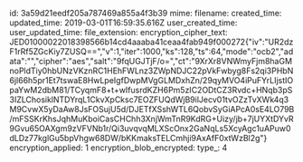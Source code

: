 id: 3a59d21eedf205a787469a855a4f3b39
mime: 
filename: 
created_time: 
updated_time: 2019-03-01T16:59:35.616Z
user_created_time: 
user_updated_time: 
file_extension: 
encryption_cipher_text: JED01000022018398566b14cd4aaaba41ceaa4fab949f000272{"iv":"UR2dzF1rRf5ZGcKiy7ZUSQ==","v":1,"iter":1000,"ks":128,"ts":64,"mode":"ocb2","adata":"","cipher":"aes","salt":"9fqUGJTjF/o=","ct":"9XrXr8VNWmyFjm8haGMnoPldTiy0hbUNzVKznRC1HEhFWLnz3ZWpNDJC22pVkFwbyg8Fs2qi3PHbN6jl66h5pr1Et7tswaE8HwLpeIgfDwpMVgGLMDxhZn/29qyMVO4iPuFYrLIjstIOpaYwM2dbM81/TCyqmF8+t+wIfusrdKZH6Pm5zIC2ODtCZ3Rvdc+HNqb3pS3IZLChosiklNTDYrqL1CkvXpCksc7EOZFUQdWjB9ilJecv01tvOZzTvXWk4q3M9CvwX5yDaAw8JsFOSujU5d/DJETfXSshWTL6QobvSyGiAPcA0sE4LO79B/mFSSKrKhsJqhMuKboiCasCHChh3XnjWmTnR9KdRG+Uizy/jb+7jUYXtDYvR9Gvu65OAXgm9zVFVNb1r/Qi3uvqvqMLXScOnx2GaNqLs5XcyAgc1uAPuw0dLDz77kglGu5bpVhgw68DW/bKKmaksTELCmhji9AxAfF0xtWzBl2g"}
encryption_applied: 1
encryption_blob_encrypted: 
type_: 4